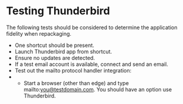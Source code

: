 # Testing Thunderbird

The following tests should be considered to determine the application fidelity when repackaging.

* One shortcut should be present.
* Launch Thunderbird app from shortcut.  
* Ensure no updates are detected.  
* If a test email account is available, connect and send an email.
* Test out the mailto protocol handler integration:
* * Start a browser (other than edge) and type mailto:you@testdomain.com.  You should have an option use Thunderbird.
